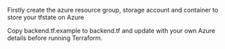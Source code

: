 Firstly create the azure resource group, storage account and container to store your tfstate on Azure

Copy backend.tf.example to backend.tf and update with your own Azure details before running Terraform.